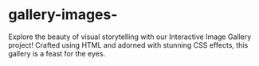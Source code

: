 # gallery-images-
Explore the beauty of visual storytelling with our Interactive Image Gallery project! Crafted using HTML and adorned with stunning CSS effects, this gallery is a feast for the eyes.
